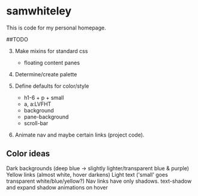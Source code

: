 # samwhiteley

This is code for my personal homepage.

##TODO

3. Make mixins for standard css
    - floating content panes

4. Determine/create palette

5. Define defaults for color/style
    - h1-6 + p + small
    - a, a:LVFHT
    - background
    - pane-background
    - scroll-bar

6. Animate nav and maybe certain links (project code).

## Color ideas

Dark backgrounds (deep blue -> slightly lighter/transparent blue & purple)
Yellow links (almost white, hover darkens)
Light text ('small' goes transparent white/blue/yellow?)
Nav links have only shadows. text-shadow and expand shadow animations on hover
